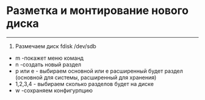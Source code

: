 # Разметка и монтирование нового диска
_ _ _
1. Размечаем диск fdisk /dev/sdb
- m -покажет меню команд
- n -создать новый раздел
- p или e - выбираем основной или e расширенный будет раздел (основной для системы, расширенный для хранения)
- 1,2,3,4 - выбираем сколько разделов будет на диске
- w -сохраняем конфигурпцию
  
